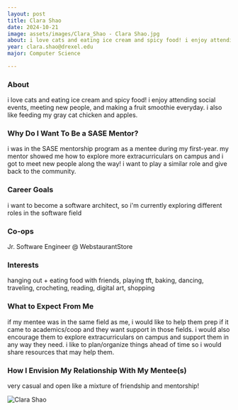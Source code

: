 ```yaml
---
layout: post
title: Clara Shao 
date: 2024-10-21
image: assets/images/Clara_Shao - Clara Shao.jpg
about: i love cats and eating ice cream and spicy food! i enjoy attending social events, meeting new people, and making a fruit smoothie everyday. i also like feeding my gray cat chicken and apples.
year: clara.shao@drexel.edu
major: Computer Science

---
```


### About

i love cats and eating ice cream and spicy food! i enjoy attending social events, meeting new people, and making a fruit smoothie everyday. i also like feeding my gray cat chicken and apples.

### Why Do I Want To Be a SASE Mentor?

i was in the SASE mentorship program as a mentee during my first-year. my mentor showed me how to explore more extracurriculars on campus and i got to meet new people along the way! i want to play a similar role and give back to the community.

### Career Goals

i want to become a software architect, so i'm currently exploring different roles in the software field

### Co-ops

Jr. Software Engineer @ WebstaurantStore

### Interests

hanging out + eating food with friends, playing tft, baking, dancing, traveling, crocheting, reading, digital art, shopping

### What to Expect From Me

if my mentee was in the same field as me, i would like to help them prep if it came to academics/coop and they want support in those fields. i would also encourage them to explore extracurriculars on campus and support them in any way they need. i like to plan/organize things ahead of time so i would share resources that may help them.

### How I Envision My Relationship With My Mentee(s) 

very casual and open like a mixture of friendship and mentorship!

<div class="text-center my-5">
    <img src="https://sase-drexel.github.io/mentorship-2024/assets/images/Clara_Shao - Clara Shao.jpg" alt="Clara Shao" class="rounded post-img" />
</div>
